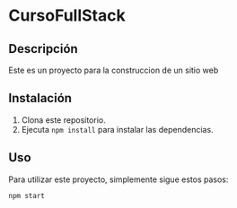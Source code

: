 # CursoFullStack

## Descripción
Este es un proyecto para la construccion de un sitio web

## Instalación
1. Clona este repositorio.
2. Ejecuta `npm install` para instalar las dependencias.

## Uso
Para utilizar este proyecto, simplemente sigue estos pasos:
```bash
npm start
